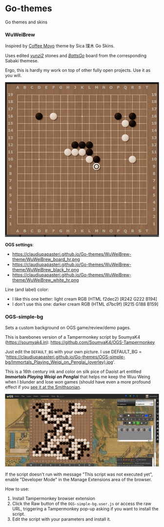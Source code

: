 # Go-themes
Go themes and skins


### WuWeiBrew
Inspired by [Coffee Moyo](https://www.patreon.com/collection/1649988) theme by Sica 璞木 Go Skins. 

Uses edited [*yunzi2*](https://github.com/billhails/SabakiThemes/blob/main/yunzi2) stones and [*BattsGo*](https://github.com/JJscott/BattsGo) board from the corresponding Sabaki themese.

Ergo, this is hardly my work on top of other fully open projects. Use it as you will.  

![](./WuWeiBrew-theme/WuWeiBrew_preview.png)

**OGS settings**:
- https://claudiupapasteri.github.io/Go-themes/WuWeiBrew-theme/WuWeiBrew_board_hr.png
- https://claudiupapasteri.github.io/Go-themes/WuWeiBrew-theme/WuWeiBrew_black_hr.png
- https://claudiupapasteri.github.io/Go-themes/WuWeiBrew-theme/WuWeiBrew_white_hr.png

Line (and label) color:
- I like this one better: light cream RGB (HTML f2dec2) [R242 G222 B194]
- I don't use this one: darker cream RGB (HTML d7bc9f) [R215 G188 B159]

### OGS-simple-bg
Sets a custom background on OGS game/review/demo pages.

This is barebones version of a Tampermonkey script by SoumyaK4 (https://soumyak4.in): https://github.com/SoumyaK4/OGS-Tampermonkey

Just edit the `DEFAULT_BG` with your own picture. I use DEFAULT_BG = 'https://claudiupapasteri.github.io/Go-themes/OGS-simple-bg/Immortals_Playing_Weiqi_on_Penglai_(overley).jpg'. 

This is a 16th century ink and color on silk pice of Daoist art entitled _**Immortals Playing Weiqi on Penglai**_ that helps me keep the Wuu Weing when I blunder and lose _won_ games (should have even a more profound effect if you [see it at the Smithsonian](https://asia.si.edu/explore-art-culture/collections/search/edanmdm:fsg_F1911.188/). 

![](./OGS-simple-bg/OGS-simple-bg_preview.png)

If the script doesn't run with message "This script was not executed yet", enable "Developer Mode" in the Manage Extensions area of the browser.

How to use:
1. Install Tampermonkey browser extension
2. Click the Raw button of the `OGS-simple-bg.user.js` or access the raw URL, triggering a Tampermonkey pop-up asking if you want to install the script.
3. Edit the script with your parameters and install it.

